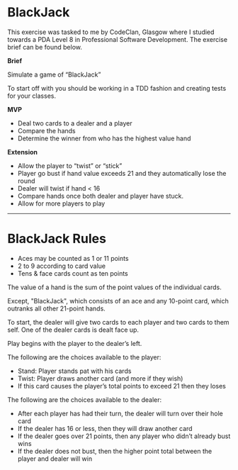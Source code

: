 # BlackJack

This exercise was tasked to me by CodeClan, Glasgow where I studied towards a PDA Level 8 in Professional Software Development. The exercise brief can be found below.

**Brief**

Simulate a game of “BlackJack”

To start off with you should be working in a TDD fashion and creating tests for your classes.

**MVP**

- Deal two cards to a dealer and a player
- Compare the hands
- Determine the winner from who has the highest value hand

**Extension**
- Allow the player to “twist” or “stick”
- Player go bust if hand value exceeds 21 and they automatically lose the round
- Dealer will twist if hand < 16
- Compare hands once both dealer and player have stuck.
- Allow for more players to play

---

# BlackJack Rules

- Aces may be counted as 1 or 11 points
- 2 to 9 according to card value
- Tens & face cards count as ten points

The value of a hand is the sum of the point values of the individual cards.

Except, "BlackJack", which consists of an ace and any 10-point card, which outranks all other 21-point hands.

To start, the dealer will give two cards to each player and two cards to them self. One of the dealer cards is dealt face up.

Play begins with the player to the dealer’s left.

The following are the choices available to the player:

- Stand: Player stands pat with his cards
- Twist: Player draws another card (and more if they wish)
- If this card causes the player’s total points to exceed 21 then they loses

The following are the choices available to the dealer:

- After each player has had their turn, the dealer will turn over their hole card
- If the dealer has 16 or less, then they will draw another card
- If the dealer goes over 21 points, then any player who didn’t already bust wins
- If the dealer does not bust, then the higher point total between the player and dealer will win
